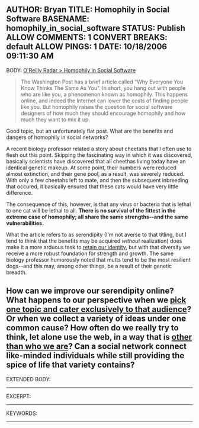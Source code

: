 AUTHOR: Bryan
TITLE: Homophily in Social Software
BASENAME: homophily_in_social_software
STATUS: Publish
ALLOW COMMENTS: 1
CONVERT BREAKS: __default__
ALLOW PINGS: 1
DATE: 10/18/2006 09:11:30 AM
-----
BODY:
<a title="O'Reilly Radar - Homophily in Social Software" href="http://radar.oreilly.com/archives/2006/10/homophily_in_so.html">O'Reilly Radar &gt; Homophily in Social Software</a>

<blockquote>The Washington Post has a brief article called "Why Everyone You Know Thinks The Same As You". In short, you hang out with people who are like you, a phenomenon known as homophily. This happens online, and indeed the Internet can lower the costs of finding people like you. But homophily raises the question for social software designers of how much they should encourage homophily and how much they want to mix it up.</blockquote>

Good topic, but an unfortunately flat post. What are the benefits and dangers of homophily in social networks?

A recent biology professor related a story about cheetahs that I often use to flesh out this point. Skipping the fascinating way in which it was discovered, basically scientists have discovered that all cheethas living today have an identical genetic makeup. At some point, their numbers were reduced almost extinction, and their gene pool, as a result, was severely reduced. With only a few cheetahs left to mate, and then the subsequent inbreeding that occured, it basically ensured that these cats would have very little difference.

The consequence of this, however, is that any virus or bacteria that is lethal to one cat will be lethal to all. <strong>There is no survival of the fittest in the extreme case of homophily; all share the same strengths--and the same vulnerabilities.</strong>

What the article refers to as serendipity (I'm not averse to that titling, but I tend to think that the benefits may be acquired <em>without</em> realization) does make it a more arduous task to <a href="http://www.leftsider.com/leftsider/2006/05/a_couple_weeks_ago_i_1.htm">retain our identity</a>, but with that diversity we receive a more robust foundation for strength and growth. The same biology professor humorously noted that mutts tend to be the most resilient dogs--and this may, among other things, be a result of their genetic breadth.

How can we improve our serendipity online? What happens to our perspective when we <a href="http://theassimilatednegro.blogspot.com/">pick one topic and cater exclusively to that audience</a>? Or when we collect a variety of ideas under one common cause? How often do we really try to think, let alone use the web, in a way that is <a href="http://www.janchipchase.com/blog/archives/2006/10/connecting_the.html">other than who we are</a>? Can a social network connect like-minded individuals while still providing the spice of life that variety contains?
-----
EXTENDED BODY:

-----
EXCERPT:

-----
KEYWORDS:

-----


